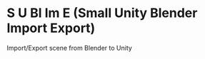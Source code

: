 # **S** **U** **Bl** **Im** **E** (Small Unity Blender Import Export)
Import/Export scene from Blender to Unity
